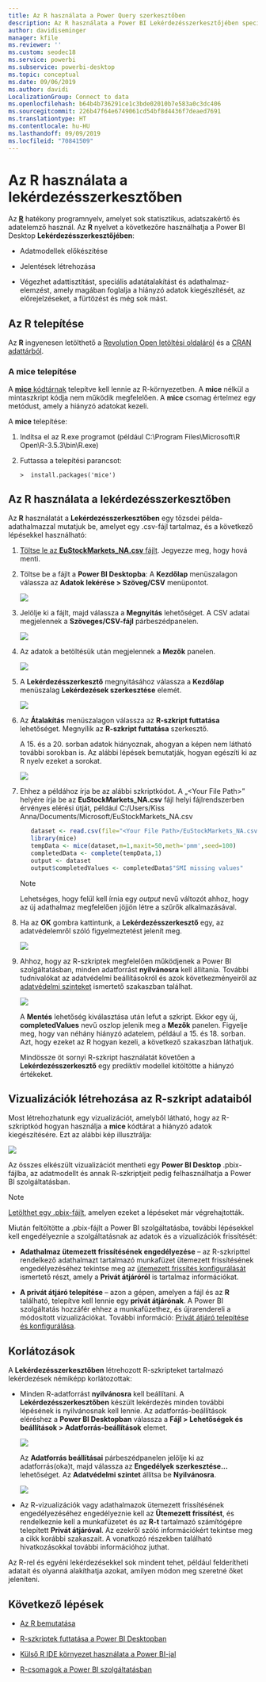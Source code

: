 ```yaml
---
title: Az R használata a Power Query szerkesztőben
description: Az R használata a Power BI Lekérdezésszerkesztőjében speciális elemzésekhez
author: davidiseminger
manager: kfile
ms.reviewer: ''
ms.custom: seodec18
ms.service: powerbi
ms.subservice: powerbi-desktop
ms.topic: conceptual
ms.date: 09/06/2019
ms.author: davidi
LocalizationGroup: Connect to data
ms.openlocfilehash: b64b4b736291ce1c3bde02010b7e583a0c3dc406
ms.sourcegitcommit: 226b47f64e6749061cd54bf8d4436f7deaed7691
ms.translationtype: HT
ms.contentlocale: hu-HU
ms.lasthandoff: 09/09/2019
ms.locfileid: "70841509"
---
```

# <a name="use-r-in-query-editor"></a>Az R használata a lekérdezésszerkesztőben

Az [**R**](https://mran.microsoft.com/documents/what-is-r) hatékony programnyelv, amelyet sok statisztikus, adatszakértő és adatelemző használ. Az **R** nyelvet a következőre használhatja a Power BI Desktop **Lekérdezésszerkesztőjében**:

* Adatmodellek előkészítése

* Jelentések létrehozása

* Végezhet adattisztítást, speciális adatátalakítást és adathalmaz-elemzést, amely magában foglalja a hiányzó adatok kiegészítését, az előrejelzéseket, a fürtözést és még sok mást.  

## <a name="install-r"></a>Az R telepítése

Az **R** ingyenesen letölthető a [Revolution Open letöltési oldaláról](https://mran.revolutionanalytics.com/download/) és a [CRAN adattárból](https://cran.r-project.org/bin/windows/base/).

### <a name="install-mice"></a>A mice telepítése

A [**mice** kódtárnak](https://www.rdocumentation.org/packages/mice/versions/3.5.0/topics/mice) telepítve kell lennie az R-környezetben. A **mice** nélkül a mintaszkript kódja nem működik megfelelően. A **mice** csomag értelmez egy metódust, amely a hiányzó adatokat kezeli.

A **mice** telepítése:

1. Indítsa el az R.exe programot (például C:\Program Files\Microsoft\R Open\R-3.5.3\bin\R.exe)  

2. Futtassa a telepítési parancsot:

   ``` 
   >  install.packages('mice') 
   ```

## <a name="use-r-in-query-editor"></a>Az R használata a lekérdezésszerkesztőben

Az **R** használatát a **Lekérdezésszerkesztőben** egy tőzsdei példa-adathalmazzal mutatjuk be, amelyet egy .csv-fájl tartalmaz, és a következő lépésekkel használható:

1. [Töltse le az **EuStockMarkets_NA.csv** fájlt](http://download.microsoft.com/download/F/8/A/F8AA9DC9-8545-4AAE-9305-27AD1D01DC03/EuStockMarkets_NA.csv). Jegyezze meg, hogy hová menti.

1. Töltse be a fájlt a **Power BI Desktopba**: A **Kezdőlap** menüszalagon válassza az **Adatok lekérése > Szöveg/CSV** menüpontot.

   ![](media/desktop-r-in-query-editor/r-in-query-editor_1.png)

1. Jelölje ki a fájlt, majd válassza a **Megnyitás** lehetőséget. A CSV adatai megjelennek a **Szöveges/CSV-fájl** párbeszédpanelen.

   ![](media/desktop-r-in-query-editor/r-in-query-editor_2.png)

1. Az adatok a betöltésük után megjelennek a **Mezők** panelen.

   ![](media/desktop-r-in-query-editor/r-in-query-editor_3.png)

1. A **Lekérdezésszerkesztő** megnyitásához válassza a **Kezdőlap** menüszalag **Lekérdezések szerkesztése** elemét.

   ![](media/desktop-r-in-query-editor/r-in-query-editor_4.png)

1. Az **Átalakítás** menüszalagon válassza az **R-szkript futtatása** lehetőséget. Megnyílik az **R-szkript futtatása** szerkesztő.  

   A 15. és a 20. sorban adatok hiányoznak, ahogyan a képen nem látható további sorokban is. Az alábbi lépések bemutatják, hogyan egészíti ki az R nyelv ezeket a sorokat.

   ![](media/desktop-r-in-query-editor/r-in-query-editor_5d.png)

1. Ehhez a példához írja be az alábbi szkriptkódot. A „&lt;Your File Path&gt;” helyére írja be az **EuStockMarkets_NA.csv** fájl helyi fájlrendszerben érvényes elérési útját, például C:/Users/Kiss Anna/Documents/Microsoft/EuStockMarkets_NA.csv

    ```r
       dataset <- read.csv(file="<Your File Path>/EuStockMarkets_NA.csv", header=TRUE, sep=",")
       library(mice)
       tempData <- mice(dataset,m=1,maxit=50,meth='pmm',seed=100)
       completedData <- complete(tempData,1)
       output <- dataset
       output$completedValues <- completedData$"SMI missing values"
    ```

    > [!NOTE]
    > Lehetséges, hogy felül kell írnia egy *output* nevű változót ahhoz, hogy az új adathalmaz megfelelően jöjjön létre a szűrők alkalmazásával.

7. Ha az **OK** gombra kattintunk, a **Lekérdezésszerkesztő** egy, az adatvédelemről szóló figyelmeztetést jelenít meg.

   ![](media/desktop-r-in-query-editor/r-in-query-editor_6.png)
8. Ahhoz, hogy az R-szkriptek megfelelően működjenek a Power BI szolgáltatásban, minden adatforrást **nyilvánosra** kell állítania. További tudnivalókat az adatvédelmi beállításokról és azok következményeiről az [adatvédelmi szinteket](desktop-privacy-levels.md) ismertető szakaszban találhat.

   ![](media/desktop-r-in-query-editor/r-in-query-editor_7.png)

   A **Mentés** lehetőség kiválasztása után lefut a szkript. Ekkor egy új, **completedValues** nevű oszlop jelenik meg a **Mezők** panelen. Figyelje meg, hogy van néhány hiányzó adatelem, például a 15. és 18. sorban. Azt, hogy ezeket az R hogyan kezeli, a következő szakaszban láthatjuk.

   Mindössze öt sornyi R-szkript használatát követően a **Lekérdezésszerkesztő** egy prediktív modellel kitöltötte a hiányzó értékeket.

## <a name="create-visuals-from-r-script-data"></a>Vizualizációk létrehozása az R-szkript adataiból

Most létrehozhatunk egy vizualizációt, amelyből látható, hogy az R-szkriptkód hogyan használja a **mice** kódtárat a hiányzó adatok kiegészítésére. Ezt az alábbi kép illusztrálja:

![](media/desktop-r-in-query-editor/r-in-query-editor_8a.png)

Az összes elkészült vizualizációt mentheti egy **Power BI Desktop** .pbix-fájlba, az adatmodellt és annak R-szkriptjeit pedig felhasználhatja a Power BI szolgáltatásban.

> [!NOTE]
> [Letölthet egy .pbix-fájlt](http://download.microsoft.com/download/F/8/A/F8AA9DC9-8545-4AAE-9305-27AD1D01DC03/Complete%20Values%20with%20R%20in%20PQ.pbix), amelyen ezeket a lépéseket már végrehajtották.

Miután feltöltötte a .pbix-fájlt a Power BI szolgáltatásba, további lépésekkel kell engedélyeznie a szolgáltatásnak az adatok és a vizualizációk frissítését:  

* **Adathalmaz ütemezett frissítésének engedélyezése** – az R-szkripttel rendelkező adathalmazt tartalmazó munkafüzet ütemezett frissítésének engedélyezéséhez tekintse meg az [ütemezett frissítés konfigurálását](refresh-scheduled-refresh.md) ismertető részt, amely a **Privát átjáróról** is tartalmaz információkat.

* **A privát átjáró telepítése** – azon a gépen, amelyen a fájl és az **R** található, telepítve kell lennie egy **privát átjárónak**. A Power BI szolgáltatás hozzáfér ehhez a munkafüzethez, és újrarendereli a módosított vizualizációkat. További információ: [Privát átjáró telepítése és konfigurálása](service-gateway-personal-mode.md).

## <a name="limitations"></a>Korlátozások

A **Lekérdezésszerkesztőben** létrehozott R-szkripteket tartalmazó lekérdezések némiképp korlátozottak:

* Minden R-adatforrást **nyilvánosra** kell beállítani. A **Lekérdezésszerkesztőben** készült lekérdezés minden további lépésének is nyilvánosnak kell lennie. Az adatforrás-beállítások eléréshez a **Power BI Desktopban** válassza a **Fájl > Lehetőségek és beállítások > Adatforrás-beállítások** elemet.

  ![](media/desktop-r-in-query-editor/r-in-query-editor_9.png)

  Az **Adatforrás beállításai** párbeszédpanelen jelölje ki az adatforrás(oka)t, majd válassza az **Engedélyek szerkesztése...** lehetőséget.  Az **Adatvédelmi szintet** állítsa be **Nyilvánosra**.

  ![](media/desktop-r-in-query-editor/r-in-query-editor_10.png)    
* Az R-vizualizációk vagy adathalmazok ütemezett frissítésének engedélyezéséhez engedélyeznie kell az **Ütemezett frissítést**, és rendelkeznie kell a munkafüzetet és az **R-t** tartalmazó számítógépre telepített **Privát átjáróval**. Az ezekről szóló információkért tekintse meg a cikk korábbi szakaszait. A vonatkozó részekben található hivatkozásokkal további információhoz juthat.

Az R-rel és egyéni lekérdezésekkel sok mindent tehet, például felderítheti adatait és olyanná alakíthatja azokat, amilyen módon meg szeretné őket jeleníteni.

## <a name="next-steps"></a>Következő lépések

* [Az R bemutatása](https://mran.microsoft.com/documents/what-is-r) 

* [R-szkriptek futtatása a Power BI Desktopban](desktop-r-scripts.md) 

* [Külső R IDE környezet használata a Power BI-jal](desktop-r-ide.md) 

* [R-csomagok a Power BI szolgáltatásban](service-r-packages-support.md)
